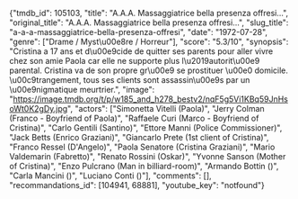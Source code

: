 {"tmdb_id": 105103, "title": "A.A.A. Massaggiatrice bella presenza offresi...", "original_title": "A.A.A. Massaggiatrice bella presenza offresi...", "slug_title": "a-a-a-massaggiatrice-bella-presenza-offresi", "date": "1972-07-28", "genre": ["Drame / Myst\u00e8re / Horreur"], "score": "5.3/10", "synopsis": "Cristina a 17 ans et d\u00e9cide de quitter ses parents pour aller vivre chez son amie Paola car elle ne supporte plus l\u2019autorit\u00e9 parental. Cristina va de son propre gr\u00e9 se prostituer \u00e0 domicile. \u00c9trangement, tous ses clients sont assassin\u00e9s par un \u00e9nigmatique meurtrier.", "image": "https://image.tmdb.org/t/p/w185_and_h278_bestv2/nqF5g5Vi1KBq59JnHsoWt0K2gDy.jpg", "actors": ["Simonetta Vitelli (Paola)", "Jerry Colman (Franco - Boyfriend of Paola)", "Raffaele Curi (Marco - Boyfriend of Cristina)", "Carlo Gentili (Santino)", "Ettore Manni (Police Commissioner)", "Jack Betts (Enrico Graziani)", "Giancarlo Prete (1st client of Cristina)", "Franco Ressel (D'Angelo)", "Paola Senatore (Cristina Graziani)", "Mario Valdemarin (Fabretto)", "Renato Rossini (Oskar)", "Yvonne Sanson (Mother of Cristina)", "Enzo Pulcrano (Man in billiard-room)", "Armando Bottin ()", "Carla Mancini ()", "Luciano Conti ()"], "comments": [], "recommandations_id": [104941, 68881], "youtube_key": "notfound"}